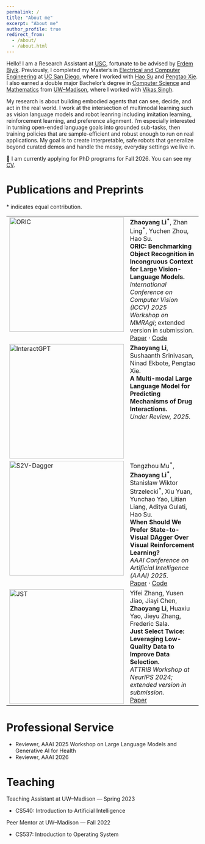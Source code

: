 ```yaml
---
permalink: /
title: "About me"
excerpt: "About me"
author_profile: true
redirect_from: 
  - /about/
  - /about.html
---
```


Hello! I am a Research Assistant at [USC](https://www.usc.edu/), fortunate to be advised by [Erdem Biyik](https://ebiyik.github.io/). Previously, I completed my Master’s in [Electrical and Computer Engineering](https://www.ece.ucsd.edu/) at [UC San Diego](https://www.ucsd.edu/), where I worked with [Hao Su](https://cseweb.ucsd.edu/~haosu/) and [Pengtao Xie](https://pengtaoxie.github.io/). I also earned a double major Bachelor’s degree in [Computer Science](https://guide.wisc.edu/undergraduate/letters-science/computer-sciences/computer-sciences-bs/) and [Mathematics](https://guide.wisc.edu/undergraduate/letters-science/mathematics/mathematics-ba/mathematics-mathematics-data-science-ba/#text) from [UW–Madison](https://www.wisc.edu/), where I worked with [Vikas Singh](https://www.biostat.wisc.edu/~vsingh/).

My research is about building embodied agents that can see, decide, and act in the real world. I work at the intersection of multimodal learning such as vision language models and robot leanring including imitation learning, reinforcement learning, and preference alignment. I’m especially interested in turning open-ended language goals into grounded sub-tasks, then training policies that are sample-efficient and robust enough to run on real applications. My goal is to create interpretable, safe robots that generalize beyond curated demos and handle the messy, everyday settings we live in.

🚀 I am currently applying for PhD programs for Fall 2026. You can see my [CV](/files/Zhaoyang_Li_CV.pdf).

Publications and Preprints
======

\* indicates equal contribution.

<style>
#pubs .card, #pubs .panel, #pubs .list-group-item, #pubs .media,
#pubs .paper-card, #pubs .project-card, #pubs .article-card,
#pubs .archive__item, #pubs .archive__item-teaser {
  border: 0 !important;
  box-shadow: none !important;
  background: transparent !important;
}
#pubs table, #pubs tr, #pubs td {
  border: 0 !important;
  background: transparent !important;
}
#pubs .card, #pubs .panel, #pubs .list-group-item,
#pubs .archive__item { padding: 0 0 16px 0; margin: 0 0 18px 0; }
#pubs {
  font-size: 21px;      /* 基础字体 */
  line-height: 2.0;
}
</style>

<div id="pubs">
<table border="0" width="100%" cellspacing="12" cellpadding="0">
  <!-- ORIC -->
  <tr>
    <td width="300" valign="top">
      <img src="images/ORIC.png" width="300" alt="ORIC" loading="lazy">
    </td>
    <td valign="top">
      <b>Zhaoyang Li<sup>*</sup></b>, Zhan Ling<sup>*</sup>, Yuchen Zhou, Hao Su.<br>
      <b>ORIC: Benchmarking Object Recognition in Incongruous Context for Large Vision-Language Models.</b><br>
      <i>International Conference on Computer Vision (ICCV) 2025 Workshop on MMRAgI</i>; extended version in submission.<br>
      <a href="https://arxiv.org/abs/2509.15695">Paper</a> ·
      <a href="https://github.com/ZhaoyangLi-1/ORIC">Code</a>
    </td>
  </tr>

  <!-- InteractGPT -->
  <tr>
    <td width="300" valign="top">
      <img src="images/InteractGPT.png" width="300" alt="InteractGPT" loading="lazy">
    </td>
    <td valign="top">
      <b>Zhaoyang Li</b>, Sushaanth Srinivasan, Ninad Ekbote, Pengtao Xie.<br>
      <b>A Multi-modal Large Language Model for Predicting Mechanisms of Drug Interactions.</b><br>
      <i>Under Review, 2025.</i>
    </td>
  </tr>

  <!-- S2V-Dagger -->
  <tr>
    <td width="300" valign="top">
      <img src="images/s2v_dagger.png" width="300" alt="S2V-Dagger" loading="lazy">
    </td>
    <td valign="top">
      Tongzhou Mu<sup>*</sup>, <b>Zhaoyang Li<sup>*</sup></b>, Stanisław Wiktor Strzelecki<sup>*</sup>, Xiu Yuan, Yunchao Yao, Litian Liang, Aditya Gulati, Hao Su.<br>
      <b>When Should We Prefer State-to-Visual DAgger Over Visual Reinforcement Learning?</b><br>
      <i>AAAI Conference on Artificial Intelligence (AAAI) 2025.</i><br>
      <a href="https://arxiv.org/abs/2412.13662">Paper</a> ·
      <a href="https://github.com/tongzhoumu/s2v-dagger">Code</a>
    </td>
  </tr>

  <!-- JST -->
  <tr>
    <td width="300" valign="top">
      <img src="images/jst.png" width="300" alt="JST" loading="lazy">
    </td>
    <td valign="top">
      Yifei Zhang, Yusen Jiao, Jiayi Chen, <b>Zhaoyang Li</b>, Huaxiu Yao, Jieyu Zhang, Frederic Sala.<br>
      <b>Just Select Twice: Leveraging Low-Quality Data to Improve Data Selection.</b><br>
      <i>ATTRIB Workshop at NeurIPS 2024; extended version in submission.</i><br>
      <a href="https://openreview.net/forum?id=dugoA2gfhs">Paper</a>
    </td>
  </tr>
</table>

</div>


Professional Service
======
- Reviewer, AAAI 2025 Workshop on Large Language Models and Generative AI for Health  
- Reviewer, AAAI 2026

Teaching 
======
Teaching Assistant at UW–Madison — Spring 2023  
- CS540: Introduction to Artificial Intelligence  

Peer Mentor at UW–Madison — Fall 2022  
- CS537: Introduction to Operating System  





